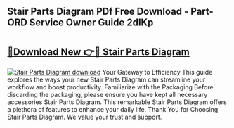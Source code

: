 ## Stair Parts Diagram PDf Free Download - Part-ORD Service Owner Guide 2dIKp

# <h2><a href="http://dfl68w.blite.top/?on=Stair+Parts+Diagram">🔗Download New 👉🔴 Stair Parts Diagram</a></h2>

[![Stair Parts Diagram download](https://i.imgur.com/lujVjoI.png)](http://dfl68w.blite.top/?on=Stair+Parts+Diagram)
Your Gateway to Efficiency This guide explores the ways your new Stair Parts Diagram can streamline your workflow and boost productivity. Familiarize with the Packaging Before discarding the packaging, please ensure you have kept all necessary accessories Stair Parts Diagram. This remarkable Stair Parts Diagram offers a plethora of features to enhance your daily life. Thank You for Choosing Stair Parts Diagram. We value your trust and support.
